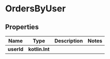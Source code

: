 
# OrdersByUser

## Properties
| Name | Type | Description | Notes |
| ------------ | ------------- | ------------- | ------------- |
| **userId** | **kotlin.Int** |  |  |




